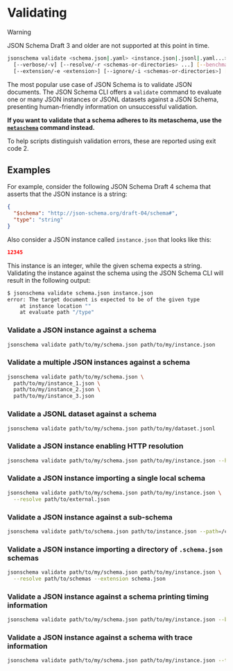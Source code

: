 Validating
==========

> [!WARNING]
> JSON Schema Draft 3 and older are not supported at this point in time.

```sh
jsonschema validate <schema.json|.yaml> <instance.json|.jsonl|.yaml...> [--http/-h]
  [--verbose/-v] [--resolve/-r <schemas-or-directories> ...] [--benchmark/-b]
  [--extension/-e <extension>] [--ignore/-i <schemas-or-directories>] [--trace/-t]
```

The most popular use case of JSON Schema is to validate JSON documents. The
JSON Schema CLI offers a `validate` command to evaluate one or many JSON
instances or JSONL datasets against a JSON Schema, presenting human-friendly
information on unsuccessful validation.

**If you want to validate that a schema adheres to its metaschema, use the
[`metaschema`](./metaschema.markdown) command instead.**

To help scripts distinguish validation errors, these are reported using exit
code 2.

Examples
--------

For example, consider the following JSON Schema Draft 4 schema that asserts
that the JSON instance is a string:

```json
{
  "$schema": "http://json-schema.org/draft-04/schema#",
  "type": "string"
}
```

Also consider a JSON instance called `instance.json` that looks like this:

```json
12345
```

This instance is an integer, while the given schema expects a string.
Validating the instance against the schema using the JSON Schema CLI will
result in the following output:

```sh
$ jsonschema validate schema.json instance.json
error: The target document is expected to be of the given type
    at instance location ""
    at evaluate path "/type"
```

### Validate a JSON instance against a schema

```sh
jsonschema validate path/to/my/schema.json path/to/my/instance.json
```

### Validate a multiple JSON instances against a schema

```sh
jsonschema validate path/to/my/schema.json \
  path/to/my/instance_1.json \
  path/to/my/instance_2.json \
  path/to/my/instance_3.json
```

### Validate a JSONL dataset against a schema

```sh
jsonschema validate path/to/my/schema.json path/to/my/dataset.jsonl
```

### Validate a JSON instance enabling HTTP resolution

```sh
jsonschema validate path/to/my/schema.json path/to/my/instance.json --http
```

### Validate a JSON instance importing a single local schema

```sh
jsonschema validate path/to/my/schema.json path/to/my/instance.json \
  --resolve path/to/external.json
```

### Validate a JSON instance against a sub-schema

```sh
jsonschema validate path/to/schema.json path/to/instance.json --path=/components/schemas/Pet
```

### Validate a JSON instance importing a directory of `.schema.json` schemas

```sh
jsonschema validate path/to/my/schema.json path/to/my/instance.json \
  --resolve path/to/schemas --extension schema.json
```

### Validate a JSON instance against a schema printing timing information

```sh
jsonschema validate path/to/my/schema.json path/to/my/instance.json --benchmark
```

### Validate a JSON instance against a schema with trace information

```sh
jsonschema validate path/to/my/schema.json path/to/my/instance.json --trace
```

